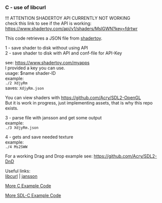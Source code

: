 ### C - use of libcurl

  !!! ATTENTION SHADERTOY API CURRENTLY NOT WORKING  
  check this link to see if the API is working:  
  https://www.shadertoy.com/api/v1/shaders/MslGWN?key=fdrtwr  

This code retrieves a JSON file from [shadertoy](https://www.shadertoy.com).  

1 - save shader to disk without using API  
2 - save shader to disk with API and conf-file for API-Key  

see: https://www.shadertoy.com/myapps  
I provided a key you can use.  
usage: $name shader-ID  
example:  
`./2 XdjyRm`  
saves:
`XdjyRm.json`  

You can view shaders with https://github.com/Acry/SDL2-OpenGL  
But it is work in progress, just implementing assets, that is why this repo exists.  

3 - parse file with jansson and get some output  
example:  
`./3 XdjyRm.json`  

4 - gets and save needed texture  
example:  
`./4 Ms2SWW`  

For a working Drag and Drop example see: https://github.com/Acry/SDL2-DnD  

Useful links:  
[libcurl](https://curl.haxx.se/libcurl/) | [jansson](http://www.digip.org/jansson/)  

[More C Example Code](https://gist.github.com/Acry/554e04bab3a2669a5ba2ecd4d673e875)  

[More SDL-C Example Code](https://gist.github.com/Acry/baa861b8e370c6eddbb18519c487d9d8)  

